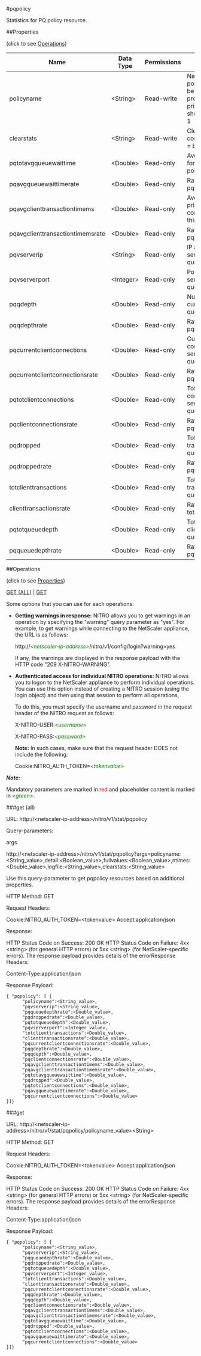 #pqpolicy

Statistics for PQ policy resource.


##Properties 
<span>(click to see [Operations](#operations))</span>


<table><thead><tr><th>Name</th><th> Data Type</th><th> Permissions</th><th>Description</th></tr></thead><tbody><tr><td>policyname</td><td>&lt;String></td><td>Read-write</td><td>Name of the priority queuing policy whose statistics must be displayed. If a name is not provided, statistics of all priority queuing policies are shown.&lt;br>Minimum length = 1</td><tr><tr><td>clearstats</td><td>&lt;String></td><td>Read-write</td><td>Clear the statsistics / counters.&lt;br>Possible values = basic, full</td><tr><tr><td>pqtotavgqueuewaittime</td><td>&lt;Double></td><td>Read-only</td><td>Average wait time for clients for this priority queuing policy.</td><tr><tr><td>pqavgqueuewaittimerate</td><td>&lt;Double></td><td>Read-only</td><td>Rate (/s) counter for pqtotavgqueuewaittime</td><tr><tr><td>pqavgclienttransactiontimems</td><td>&lt;Double></td><td>Read-only</td><td>Average time taken by a priority queuing client to complete its transaction for this priority queuing policy.</td><tr><tr><td>pqavgclienttransactiontimemsrate</td><td>&lt;Double></td><td>Read-only</td><td>Rate (/s) counter for pqavgclienttransactiontimems</td><tr><tr><td>pqvserverip</td><td>&lt;String></td><td>Read-only</td><td>IP address of the virtual server to which this priority queuing policy is bound.</td><tr><tr><td>pqvserverport</td><td>&lt;Integer></td><td>Read-only</td><td>Port number of the virtual server to which this priority queuing policy is bound.</td><tr><tr><td>pqqdepth</td><td>&lt;Double></td><td>Read-only</td><td>Number of clients waiting currently for this priority queuing policy.</td><tr><tr><td>pqqdepthrate</td><td>&lt;Double></td><td>Read-only</td><td>Rate (/s) counter for pqqdepth</td><tr><tr><td>pqcurrentclientconnections</td><td>&lt;Double></td><td>Read-only</td><td>Current number of server connections established for serving clients for this priority queuing policy.</td><tr><tr><td>pqcurrentclientconnectionsrate</td><td>&lt;Double></td><td>Read-only</td><td>Rate (/s) counter for pqcurrentclientconnections</td><tr><tr><td>pqtotclientconnections</td><td>&lt;Double></td><td>Read-only</td><td>Total number of server connections established for serving clients for this priority queuing policy.</td><tr><tr><td>pqclientconnectionsrate</td><td>&lt;Double></td><td>Read-only</td><td>Rate (/s) counter for pqtotclientconnections</td><tr><tr><td>pqdropped</td><td>&lt;Double></td><td>Read-only</td><td>Total number of dropped transactions for this priority queuing policy.</td><tr><tr><td>pqdroppedrate</td><td>&lt;Double></td><td>Read-only</td><td>Rate (/s) counter for pqdropped</td><tr><tr><td>totclienttransactions</td><td>&lt;Double></td><td>Read-only</td><td>Total number of client transactions for this priority queuing policy.</td><tr><tr><td>clienttransactionsrate</td><td>&lt;Double></td><td>Read-only</td><td>Rate (/s) counter for totclienttransactions</td><tr><tr><td>pqtotqueuedepth</td><td>&lt;Double></td><td>Read-only</td><td>Total number of waiting clients for this priority queuing policy.</td><tr><tr><td>pqqueuedepthrate</td><td>&lt;Double></td><td>Read-only</td><td>Rate (/s) counter for pqtotqueuedepth</td><tr></tbody></table>
##Operations 
<span>(click to see [Properties](#properties))</span>


[GET (ALL)](#get-(all)) | [GET](#get)


Some options that you can use for each operations:
<ul><li><p><b>Getting warnings in response:</b> NITRO allows you to get warnings in an operation by specifying the "warning" query parameter as "yes". For example, to get warnings while connecting to the NetScaler appliance, the URL is as follows:</p><p>http://<span style="color:green;font-style:italic;">&lt;netscaler-ip-address&gt;</span>/nitro/v1/config/login?warning=yes</p><p>If any, the warnings are displayed in the response payload with the HTTP code "209 X-NITRO-WARNING".</p></li><li><p><b>Authenticated access for individual NITRO operations:</b> NITRO allows you to logon to the NetScaler appliance to perform individual operations. You can use this option instead of creating a NITRO session (using the login object) and then using that session to perform all operations,</p><p>To do this, you must specify the username and password in the request header of the NITRO request as follows:</p><p>X-NITRO-USER:<span style="color:green;font-style:italic;">&lt;username&gt;</span></p><p>X-NITRO-PASS:<span style="color:green;font-style:italic;">&lt;password&gt;</span></p><p><b>Note:</b> In such cases, make sure that the request header DOES not include the following:</p><p>Cookie:NITRO_AUTH_TOKEN=<span style="color:green;font-style:italic;">&lt;tokenvalue&gt;</span></p></li></ul>



***Note:*** 
Mandatory parameters are marked in <span style="color:#FF0000;">red</span> and placeholder content is marked in <span style="color:green;font-style:italic">&lt;green&gt;</span>.

###get (all)



URL: http://&lt;netscaler-ip-address&gt;/nitro/v1/stat/pqpolicy
Query-parameters:
args
http://&lt;netscaler-ip-address&gt;/nitro/v1/stat/pqpolicy?args=policyname:&lt;String_value&gt;,detail:&lt;Boolean_value&gt;,fullvalues:&lt;Boolean_value&gt;,ntimes:&lt;Double_value&gt;,logfile:&lt;String_value&gt;,clearstats:&lt;String_value&gt;
Use this query-parameter to get pqpolicy resources based on additional properties.



HTTP Method: GET
Request Headers:

Cookie:NITRO_AUTH_TOKEN=&lt;tokenvalue&gt;Accept:application/json

Response:
HTTP Status Code on Success: 200 OKHTTP Status Code on Failure: 4xx &lt;string&gt; (for general HTTP errors) or 5xx &lt;string&gt; (for NetScaler-specific errors). The response payload provides details of the errorResponse Headers:

Content-Type:application/json

Response Payload: ```{ "pqpolicy": [ {      "policyname":<String_value>,      "pqvserverip":<String_value>,      "pqqueuedepthrate":<Double_value>,      "pqdroppedrate":<Double_value>,      "pqtotqueuedepth":<Double_value>,      "pqvserverport":<Integer_value>,      "totclienttransactions":<Double_value>,      "clienttransactionsrate":<Double_value>,      "pqcurrentclientconnectionsrate":<Double_value>,      "pqqdepthrate":<Double_value>,      "pqqdepth":<Double_value>,      "pqclientconnectionsrate":<Double_value>,      "pqavgclienttransactiontimems":<Double_value>,      "pqavgclienttransactiontimemsrate":<Double_value>,      "pqtotavgqueuewaittime":<Double_value>,      "pqdropped":<Double_value>,      "pqtotclientconnections":<Double_value>,      "pqavgqueuewaittimerate":<Double_value>,      "pqcurrentclientconnections":<Double_value>}]}```



###get



URL: http://&lt;netscaler-ip-address&gt;/nitro/v1/stat/pqpolicy/policyname_value&gt;&lt;String&gt;
HTTP Method: GET
Request Headers:

Cookie:NITRO_AUTH_TOKEN=&lt;tokenvalue&gt;Accept:application/json

Response:
HTTP Status Code on Success: 200 OKHTTP Status Code on Failure: 4xx &lt;string&gt; (for general HTTP errors) or 5xx &lt;string&gt; (for NetScaler-specific errors). The response payload provides details of the errorResponse Headers:

Content-Type:application/json

Response Payload: ```{ "pqpolicy": [ {      "policyname":<String_value>,      "pqvserverip":<String_value>,      "pqqueuedepthrate":<Double_value>,      "pqdroppedrate":<Double_value>,      "pqtotqueuedepth":<Double_value>,      "pqvserverport":<Integer_value>,      "totclienttransactions":<Double_value>,      "clienttransactionsrate":<Double_value>,      "pqcurrentclientconnectionsrate":<Double_value>,      "pqqdepthrate":<Double_value>,      "pqqdepth":<Double_value>,      "pqclientconnectionsrate":<Double_value>,      "pqavgclienttransactiontimems":<Double_value>,      "pqavgclienttransactiontimemsrate":<Double_value>,      "pqtotavgqueuewaittime":<Double_value>,      "pqdropped":<Double_value>,      "pqtotclientconnections":<Double_value>,      "pqavgqueuewaittimerate":<Double_value>,      "pqcurrentclientconnections":<Double_value>}]}```



